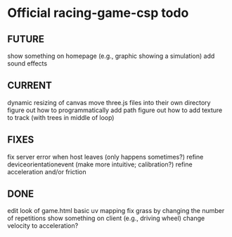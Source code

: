 # Official racing-game-csp todo

## FUTURE
show something on homepage (e.g., graphic showing a simulation)
add sound effects

## CURRENT
dynamic resizing of canvas
move three.js files into their own directory
figure out how to programmatically add path
figure out how to add texture to track (with trees in middle of loop)

## FIXES
fix server error when host leaves (only happens sometimes?)
refine deviceorientationevent (make more intuitive; calibration?)
refine acceleration and/or friction

## DONE
edit look of game.html
basic uv mapping
fix grass by changing the number of repetitions
show something on client (e.g., driving wheel)
change velocity to acceleration?
